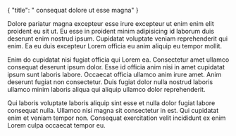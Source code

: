 {
  "title": " consequat dolore ut esse magna"
}

Dolore pariatur magna excepteur esse irure excepteur ut enim enim elit proident eu sit ut. Eu esse in proident minim adipisicing id laborum duis deserunt enim nostrud ipsum. Cupidatat voluptate veniam reprehenderit qui enim. Ea eu duis excepteur Lorem officia eu anim aliquip eu tempor mollit.

Enim do cupidatat nisi fugiat officia qui Lorem ea. Consectetur amet ullamco consequat deserunt ipsum dolor. Esse id officia anim nisi in amet cupidatat ipsum sunt laboris labore. Occaecat officia ullamco anim irure amet. Anim deserunt fugiat non consectetur. Duis fugiat dolor nulla nostrud laboris ullamco minim laboris aliqua qui aliquip ullamco dolor reprehenderit.

Qui laboris voluptate laboris aliquip sint esse et nulla dolor fugiat labore consequat nulla. Ullamco nisi magna sit consectetur in est. Qui cupidatat enim et veniam tempor non. Consequat exercitation velit incididunt ex enim Lorem culpa occaecat tempor eu.